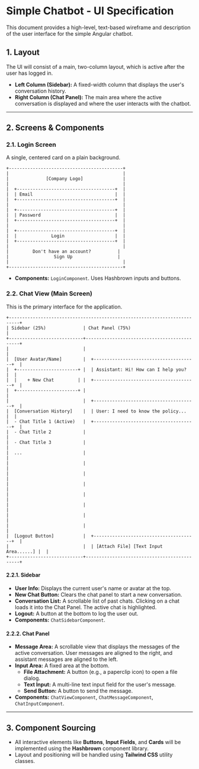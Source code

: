 # Simple Chatbot - UI Specification

This document provides a high-level, text-based wireframe and description of the user interface for the simple Angular chatbot.

## 1. Layout

The UI will consist of a main, two-column layout, which is active after the user has logged in.

- **Left Column (Sidebar):** A fixed-width column that displays the user's conversation history.
- **Right Column (Chat Panel):** The main area where the active conversation is displayed and where the user interacts with the chatbot.

---

## 2. Screens & Components

### 2.1. Login Screen

A single, centered card on a plain background.

```
+-------------------------------------------+
|                                           |
|              [Company Logo]               |
|                                           |
|  +-------------------------------------+  |
|  | Email                               |  |
|  +-------------------------------------+  |
|                                           |
|  +-------------------------------------+  |
|  | Password                            |  |
|  +-------------------------------------+  |
|                                           |
|  +-------------------------------------+  |
|  |             Login                   |  |
|  +-------------------------------------+  |
|                                           |
|         Don't have an account?          |
|                 Sign Up                 |
|                                           |
+-------------------------------------------+
```
- **Components:** `LoginComponent`. Uses Hashbrown inputs and buttons.

### 2.2. Chat View (Main Screen)

This is the primary interface for the application.

```
+--------------------------------------------------------------------------+
| Sidebar (25%)              | Chat Panel (75%)                            |
+----------------------------+---------------------------------------------+
|                            |                                             |
|  [User Avatar/Name]        |  +---------------------------------------+  |
|  +-----------------------+ |  | Assistant: Hi! How can I help you?    |  |
|  |    + New Chat         | |  +---------------------------------------+  |
|  +-----------------------+ |                                             |
|                            |  +---------------------------------------+  |
|  [Conversation History]    |  | User: I need to know the policy...    |  |
|  - Chat Title 1 (Active)   |  +---------------------------------------+  |
|  - Chat Title 2            |                                             |
|  - Chat Title 3            |                                             |
|  ...                       |                                             |
|                            |                                             |
|                            |                                             |
|                            |                                             |
|                            |                                             |
|                            |                                             |
|                            |                                             |
|                            |                                             |
|  [Logout Button]           |  +---------------------------------------+  |
|                            |  | [Attach File] [Text Input Area......] |  |
+----------------------------+---------------------------------------------+
```

#### 2.2.1. Sidebar

- **User Info:** Displays the current user's name or avatar at the top.
- **New Chat Button:** Clears the chat panel to start a new conversation.
- **Conversation List:** A scrollable list of past chats. Clicking on a chat loads it into the Chat Panel. The active chat is highlighted.
- **Logout:** A button at the bottom to log the user out.
- **Components:** `ChatSidebarComponent`.

#### 2.2.2. Chat Panel

- **Message Area:** A scrollable view that displays the messages of the active conversation. User messages are aligned to the right, and assistant messages are aligned to the left.
- **Input Area:** A fixed area at the bottom.
  - **File Attachment:** A button (e.g., a paperclip icon) to open a file dialog.
  - **Text Input:** A multi-line text input field for the user's message.
  - **Send Button:** A button to send the message.
- **Components:** `ChatViewComponent`, `ChatMessageComponent`, `ChatInputComponent`.

---

## 3. Component Sourcing

- All interactive elements like **Buttons**, **Input Fields**, and **Cards** will be implemented using the **Hashbrown** component library.
- Layout and positioning will be handled using **Tailwind CSS** utility classes. 